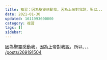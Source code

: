```yaml
---
title: 複習：因為聖靈感動我，因為上帝對我說，所以、、、
date: 2021-01-30
updated: 1611993600000
category: 複習
tags: []
sidebar: 
---
```


<p>因為聖靈感動我，因為上帝對我說，所以、、、<br/>
<a href="/posts/269191504" target="_blank">/posts/269191504</a></p>
<p> </p>
